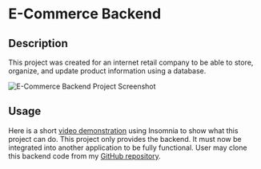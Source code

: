 # E-Commerce Backend

## Description

This project was created for an internet retail company to be able to store, organize, and update product information using a database.

![E-Commerce Backend Project Screenshot]('./images/e-commerce-screenshot.png')

## Usage

Here is a short [video demonstration](https://watch.screencastify.com/v/H7NnxtDMozu4y5XQ7GB7) using Insomnia to show what this project can do. This project only provides the backend. It must now be integrated into another application to be fully functional. User may clone this backend code from my [GitHub repository](https://github.io/jnc444xd/e-commerce-backend).